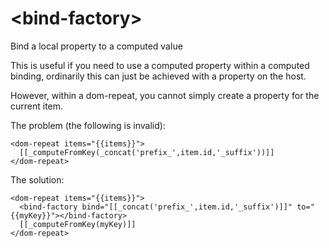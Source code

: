 # \<bind-factory\>

Bind a local property to a computed value

This is useful if you need to use a computed property within a computed binding,
ordinarily this can just be achieved with a property on the host.

However, within a dom-repeat, you cannot simply create a property for the current item.

The problem (the following is invalid):
```
<dom-repeat items="{{items}}">
  [[_computeFromKey(_concat('prefix_',item.id,'_suffix'))]]
</dom-repeat>
```

The solution:
```
<dom-repeat items="{{items}}">
  <bind-factory bind="[[_concat('prefix_',item.id,'_suffix')]]" to="{{myKey}}"></bind-factory>
  [[_computeFromKey(myKey)]]
</dom-repeat>
```
